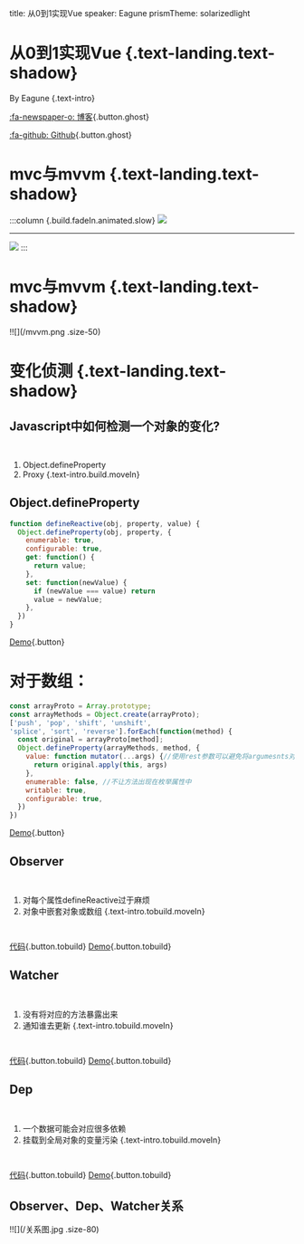 title: 从0到1实现Vue
speaker: Eagune
prismTheme: solarizedlight



<slide class="bg-black-blue aligncenter" image="https://source.unsplash.com/C1HhAQrbykQ/ .dark">

# 从0到1实现Vue {.text-landing.text-shadow}

By Eagune {.text-intro}

[:fa-newspaper-o: 博客](https://eagune.github.io/categories/Vue%E6%B7%B1%E5%85%A5%E7%90%86%E8%A7%A3){.button.ghost}

[:fa-github: Github](https://github.com/Eagune/eagune.github.io){.button.ghost}

<slide class="bg-black-blue aligncenter" image="https://source.unsplash.com/C1HhAQrbykQ/ .dark">

# mvc与mvvm {.text-landing.text-shadow}

:::column {.build.fadeIn.animated.slow}
![](/MVC.webp)

---
![](/ember_archi.jpg)
:::

<slide class="bg-black-blue aligncenter" image="https://source.unsplash.com/C1HhAQrbykQ/ .dark">

# mvc与mvvm {.text-landing.text-shadow}

!![](/mvvm.png .size-50)

<slide class="bg-black-blue aligncenter" image="https://source.unsplash.com/C1HhAQrbykQ/ .dark">

# 变化侦测 {.text-landing.text-shadow}

<slide :class="size-50">

## **Javascript中如何检测一个对象的变化?**

` `

1. Object.defineProperty
2. Proxy
{.text-intro.build.moveIn}

<slide :class="size-50">

## **Object.defineProperty**

``` javascript
function defineReactive(obj, property, value) {
  Object.defineProperty(obj, property, {
    enumerable: true,
    configurable: true,
    get: function() {
      return value;
    },
    set: function(newValue) {
      if (newValue === value) return
      value = newValue;
    },
  })
}
```

[Demo](https://eagune.github.io/demo/vue深入理解/Vue中变化侦测的原理1.html){.button}

<slide :class="size-50">

# 对于数组：

``` javascript
const arrayProto = Array.prototype;
const arrayMethods = Object.create(arrayProto);
['push', 'pop', 'shift', 'unshift',
'splice', 'sort', 'reverse'].forEach(function(method) {
  const original = arrayProto[method];
  Object.defineProperty(arrayMethods, method, {
    value: function mutator(...args) {//使用rest参数可以避免将argumesnts对象转换为数组
      return original.apply(this, args)
    },
    enumerable: false, //不让方法出现在枚举属性中
    writable: true,
    configurable: true,
  })
})
```

[Demo](https://eagune.github.io/demo/vue深入理解/Vue中变化侦测的原理2.html){.button}

<slide :class="size-50">

## Observer

` `

1. 对每个属性defineReactive过于麻烦
2. 对象中嵌套对象或数组
{.text-intro.tobuild.moveIn}

` `

[代码](https://eagune.github.io/vue深入理解/Observer将数据对象变成响应式){.button.tobuild}
[Demo](https://eagune.github.io/demo/vue深入理解/Observer将数据对象变成响应式.html){.button.tobuild}

<slide :class="size-50">

## Watcher

` `

1. 没有将对应的方法暴露出来
2. 通知谁去更新
{.text-intro.tobuild.moveIn}

` `

[代码](https://eagune.github.io/vue深入理解/Watcher依赖数据的对象){.button.tobuild}
[Demo](https://eagune.github.io/demo/vue深入理解/Watcher依赖数据的对象.html){.button.tobuild}

<slide :class="size-50">

## Dep

` `

1. 一个数据可能会对应很多依赖
2. 挂载到全局对象的变量污染
{.text-intro.tobuild.moveIn}

` `

[代码](https://eagune.github.io/vue深入理解/Dep依赖收集){.button.tobuild}
[Demo](https://eagune.github.io/demo/vue深入理解/Dep依赖收集.html){.button.tobuild}

<slide class="bg-black-blue aligncenter" image="https://source.unsplash.com/C1HhAQrbykQ/ .dark">

## Observer、Dep、Watcher关系

!![](/关系图.jpg .size-80)